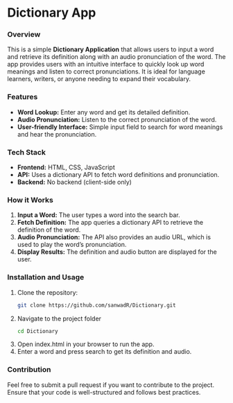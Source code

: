 # Dictionary App

### Overview
This is a simple **Dictionary Application** that allows users to input a word and retrieve its definition along with an audio pronunciation of the word. The app provides users with an intuitive interface to quickly look up word meanings and listen to correct pronunciations. It is ideal for language learners, writers, or anyone needing to expand their vocabulary.

### Features
- **Word Lookup:** Enter any word and get its detailed definition.
- **Audio Pronunciation:** Listen to the correct pronunciation of the word.
- **User-friendly Interface:** Simple input field to search for word meanings and hear the pronunciation.
  
### Tech Stack
- **Frontend:** HTML, CSS, JavaScript
- **API:** Uses a dictionary API to fetch word definitions and pronunciation.
- **Backend:** No backend (client-side only)
  
### How it Works
1. **Input a Word:** The user types a word into the search bar.
2. **Fetch Definition:** The app queries a dictionary API to retrieve the definition of the word.
3. **Audio Pronunciation:** The API also provides an audio URL, which is used to play the word’s pronunciation.
4. **Display Results:** The definition and audio button are displayed for the user.

### Installation and Usage
1. Clone the repository:
   ```bash
   git clone https://github.com/sanwadR/Dictionary.git
2. Navigate to the project folder
   ```bash
   cd Dictionary
3. Open index.html in your browser to run the app.
4. Enter a word and press search to get its definition and audio.

### Contribution
Feel free to submit a pull request if you want to contribute to the project. Ensure that your code is well-structured and follows best practices.
